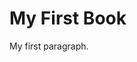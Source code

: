 <!DOCTYPE html>
<html>
<head>
<title>Page Title</title>
</head>
<body>

<h1>My First Book</h1>
<p>My first paragraph.</p>

</body>
</html>

